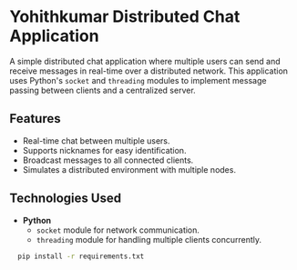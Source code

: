 # Yohithkumar Distributed Chat Application

A simple distributed chat application where multiple users can send and receive messages in real-time over a distributed network. This application uses Python's `socket` and `threading` modules to implement message passing between clients and a centralized server.

## Features
- Real-time chat between multiple users.
- Supports nicknames for easy identification.
- Broadcast messages to all connected clients.
- Simulates a distributed environment with multiple nodes.

## Technologies Used
- **Python**
  - `socket` module for network communication.
  - `threading` module for handling multiple clients concurrently.

```bash
  pip install -r requirements.txt
```

